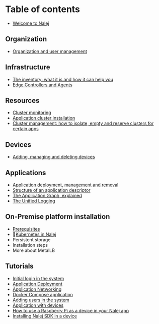 # Table of contents

* [Welcome to Nalej](README.md)

## Organization

* [Organization and user management](organization/organization-1.md)

## Infrastructure

* [The inventory: what it is and how it can help you](infrastructure/inventory.md)
* [Edge Controllers and Agents](infrastructure/ecandagents.md)

## Resources

* [Cluster monitoring](resources/resources-1.md)
* [Application cluster installation](resources/appcluster_installation.md)
* [Cluster management: how to isolate, empty and reserve clusters for certain apps](resources/cluster_management.md)

## Devices

* [Adding, managing and deleting devices](devices/devices-1.md)

## Applications

* [Application deployment, management and removal](applications/applications-1.md)
* [Structure of an application descriptor](applications/app_descriptors.md)
* [The Application Graph, explained](applications/appdiagram.md)
* [The Unified Logging](applications/unified_logging.md)

## On-Premise platform installation

- [Prerequisites](onpremise/prerequisites.md)
- [Kubernetes in Nalej](onpremise/kubernetes.md)
- Persistent storage
- Installation steps
- More about MetalLB

## Tutorials

* [Initial login in the system](tutorials/initiallogin.md)
* [Application Deployment](tutorials/appdeployment_wclusters.md)
* [Application Networking](tutorials/appnetworking.md)
* [Docker Compose application](tutorials/dockerappinnalej.md)
* [Adding users in the system](tutorials/addingusers.md)
* [Application with devices](tutorials/appwithdevices.md)
* [How to use a Raspberry Pi as a device in your Nalej app](tutorials/endtoendtutorial.md)
* [Installing Nalej SDK in a device](tutorials/installingsdkindevice.md)

